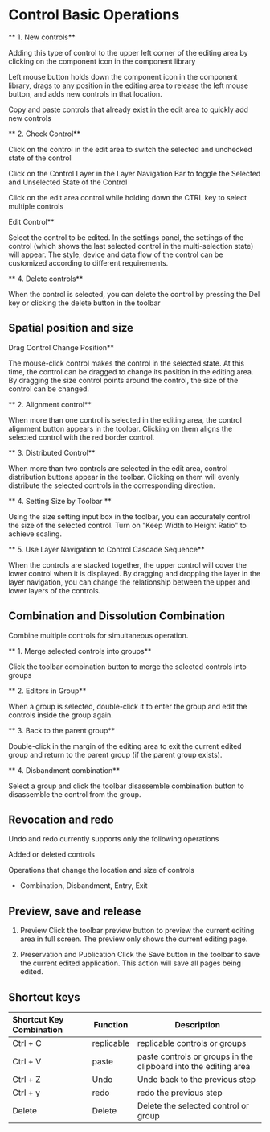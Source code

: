 # Control Basic Operations

** 1. New controls**

Adding this type of control to the upper left corner of the editing area by clicking on the component icon in the component library

Left mouse button holds down the component icon in the component library, drags to any position in the editing area to release the left mouse button, and adds new controls in that location.

Copy and paste controls that already exist in the edit area to quickly add new controls

** 2. Check Control**

Click on the control in the edit area to switch the selected and unchecked state of the control

Click on the Control Layer in the Layer Navigation Bar to toggle the Selected and Unselected State of the Control

Click on the edit area control while holding down the CTRL key to select multiple controls

Edit Control**

Select the control to be edited. In the settings panel, the settings of the control (which shows the last selected control in the multi-selection state) will appear. The style, device and data flow of the control can be customized according to different requirements.

** 4. Delete controls**

When the control is selected, you can delete the control by pressing the Del key or clicking the delete button in the toolbar


## Spatial position and size

Drag Control Change Position**

The mouse-click control makes the control in the selected state. At this time, the control can be dragged to change its position in the editing area. By dragging the size control points around the control, the size of the control can be changed.

** 2. Alignment control**

When more than one control is selected in the editing area, the control alignment button appears in the toolbar. Clicking on them aligns the selected control with the red border control.

** 3. Distributed Control**

When more than two controls are selected in the edit area, control distribution buttons appear in the toolbar. Clicking on them will evenly distribute the selected controls in the corresponding direction.

** 4. Setting Size by Toolbar **

Using the size setting input box in the toolbar, you can accurately control the size of the selected control. Turn on "Keep Width to Height Ratio" to achieve scaling.

** 5. Use Layer Navigation to Control Cascade Sequence**

When the controls are stacked together, the upper control will cover the lower control when it is displayed. By dragging and dropping the layer in the layer navigation, you can change the relationship between the upper and lower layers of the controls.


## Combination and Dissolution Combination

Combine multiple controls for simultaneous operation.

** 1. Merge selected controls into groups**

Click the toolbar combination button to merge the selected controls into groups

** 2. Editors in Group**

When a group is selected, double-click it to enter the group and edit the controls inside the group again.

** 3. Back to the parent group**

Double-click in the margin of the editing area to exit the current edited group and return to the parent group (if the parent group exists).

** 4. Disbandment combination**

Select a group and click the toolbar disassemble combination button to disassemble the control from the group.


## Revocation and redo

Undo and redo currently supports only the following operations

Added or deleted controls

Operations that change the location and size of controls

- Combination, Disbandment, Entry, Exit

## Preview, save and release

1. Preview
Click the toolbar preview button to preview the current editing area in full screen. The preview only shows the current editing page.

2. Preservation and Publication
Click the Save button in the toolbar to save the current edited application. This action will save all pages being edited.



## Shortcut keys

| Shortcut Key Combination | Function | Description|
|:-----|----|----|
| Ctrl + C | replicable | replicable controls or groups|
| Ctrl + V | paste | paste controls or groups in the clipboard into the editing area|
| Ctrl + Z | Undo | Undo back to the previous step|
| Ctrl + y | redo | redo the previous step|
| Delete | Delete | Delete the selected control or group|